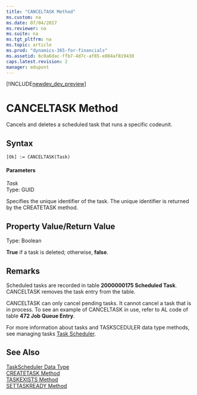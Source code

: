 ```yaml
---
title: "CANCELTASK Method"
ms.custom: na
ms.date: 07/04/2017
ms.reviewer: na
ms.suite: na
ms.tgt_pltfrm: na
ms.topic: article
ms.prod: "dynamics-365-for-financials"
ms.assetid: 6c0a6dac-ffb7-4d7c-af85-e884af819430
caps.latest.revision: 2
manager: edupont
---
```


[!INCLUDE[newdev_dev_preview](../includes/newdev_dev_preview.md)]

# CANCELTASK Method
Cancels and deletes a scheduled task that runs a specific codeunit.  

## Syntax  

```  
[Ok] := CANCELTASK(Task)  
```  

#### Parameters  
 *Task*  
 Type: GUID  

 Specifies the unique identifier of the task. The unique identifier is returned by the CREATETASK method.  

## Property Value/Return Value  
 Type: Boolean  

 **True** if a task is deleted; otherwise, **false**.  

## Remarks  
 Scheduled tasks are recorded in table **2000000175 Scheduled Task**. CANCELTASK removes the task entry from the table.  

 CANCELTASK can only cancel pending tasks. It cannot cancel a task that is in process. To see an example of CANCELTASK in use, refer to AL code of table **472 Job Queue Entry**.  

 For more information about tasks and TASKSCEDULER data type methods, see managing tasks [Task Scheduler](../devenv-task-scheduler.md).  

## See Also  
 [TaskScheduler Data Type](../datatypes/devenv-TaskScheduler-Data-Type.md)   
 [CREATETASK Method](devenv-CREATETASK-Method.md)   
 [TASKEXISTS Method](devenv-TASKEXISTS-Method.md)   
 [SETTASKREADY Method](devenv-SETTASKREADY-Method.md)
